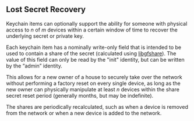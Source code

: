 ## Lost Secret Recovery ##

Keychain items can optionally support the ability for someone with
physical access to *n* of *m* devices within a certain window of time
to recover the underlying secret or private key.

Each keychain item has a nominally write-only field that is intended
to be used to contain a share of the secret (calculated using
[libgfshare](http://www.digital-scurf.org/software/libgfshare)). The
value of this field can only be read by the "init" identity, but can
be written by the “admin” identity.

This allows for a new owner of a house to securely take over the
network without performing a factory reset on every single device, as
long as the new owner can physically manipulate at least *n* devices
within the share secret reset period (generally months, but may be
indefinite).

The shares are periodically recalculated, such as when a device is
removed from the network or when a new device is added to the network.
